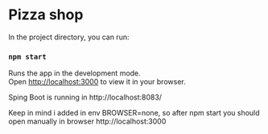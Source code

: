 # Pizza shop

In the project directory, you can run:

### `npm start`

Runs the app in the development mode.\
Open [http://localhost:3000](http://localhost:3000) to view it in your browser.


Sping Boot is running in http://localhost:8083/



Keep in mind i added in env BROWSER=none, so after npm start you should open manually in browser http://localhost:3000

